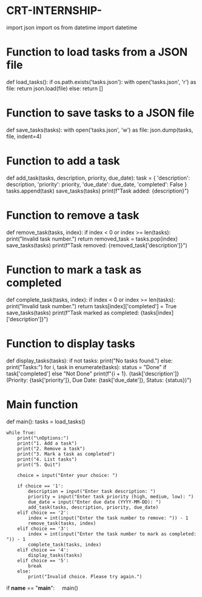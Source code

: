 # CRT-INTERNSHIP-
import json
import os
from datetime import datetime

# Function to load tasks from a JSON file
def load_tasks():
    if os.path.exists('tasks.json'):
        with open('tasks.json', 'r') as file:
            return json.load(file)
    else:
        return []

# Function to save tasks to a JSON file
def save_tasks(tasks):
    with open('tasks.json', 'w') as file:
        json.dump(tasks, file, indent=4)

# Function to add a task
def add_task(tasks, description, priority, due_date):
    task = {
        'description': description,
        'priority': priority,
        'due_date': due_date,
        'completed': False
    }
    tasks.append(task)
    save_tasks(tasks)
    print(f"Task added: {description}")

# Function to remove a task
def remove_task(tasks, index):
    if index < 0 or index >= len(tasks):
        print("Invalid task number.")
        return
    removed_task = tasks.pop(index)
    save_tasks(tasks)
    print(f"Task removed: {removed_task['description']}")

# Function to mark a task as completed
def complete_task(tasks, index):
    if index < 0 or index >= len(tasks):
        print("Invalid task number.")
        return
    tasks[index]['completed'] = True
    save_tasks(tasks)
    print(f"Task marked as completed: {tasks[index]['description']}")

# Function to display tasks
def display_tasks(tasks):
    if not tasks:
        print("No tasks found.")
    else:
        print("Tasks:")
        for i, task in enumerate(tasks):
            status = "Done" if task['completed'] else "Not Done"
            print(f"{i + 1}. {task['description']} (Priority: {task['priority']}, Due Date: {task['due_date']}, Status: {status})")

# Main function
def main():
    tasks = load_tasks()

    while True:
        print("\nOptions:")
        print("1. Add a task")
        print("2. Remove a task")
        print("3. Mark a task as completed")
        print("4. List tasks")
        print("5. Quit")

        choice = input("Enter your choice: ")

        if choice == '1':
            description = input("Enter task description: ")
            priority = input("Enter task priority (high, medium, low): ")
            due_date = input("Enter due date (YYYY-MM-DD): ")
            add_task(tasks, description, priority, due_date)
        elif choice == '2':
            index = int(input("Enter the task number to remove: ")) - 1
            remove_task(tasks, index)
        elif choice == '3':
            index = int(input("Enter the task number to mark as completed: ")) - 1
            complete_task(tasks, index)
        elif choice == '4':
            display_tasks(tasks)
        elif choice == '5':
            break
        else:
            print("Invalid choice. Please try again.")

if __name__ == "__main__":
    main()
